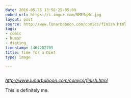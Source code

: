 ```yaml
---
date: 2016-05-25 13:58:25-05:00
embed_url: https://i.imgur.com/SMESqHc.jpg
layout: post
source: http://www.lunarbaboon.com/comics/finish.html
tags:
- comic
- humor
- dieting
timestamp: 1464202705
title: Time for a Diet
type: image

---
```

<img src="https://i.imgur.com/SMESqHc.jpg" alt="" />

<cite>http://www.lunarbaboon.com/comics/finish.html</cite>

This is definitely me.
